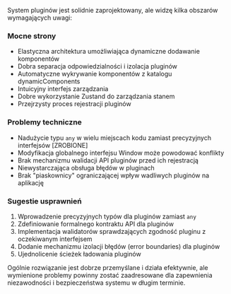 System pluginów jest solidnie zaprojektowany, ale widzę kilka obszarów wymagających uwagi:

### Mocne strony
- Elastyczna architektura umożliwiająca dynamiczne dodawanie komponentów
- Dobra separacja odpowiedzialności i izolacja pluginów
- Automatyczne wykrywanie komponentów z katalogu dynamicComponents
- Intuicyjny interfejs zarządzania
- Dobre wykorzystanie Zustand do zarządzania stanem
- Przejrzysty proces rejestracji pluginów

### Problemy techniczne
- Nadużycie typu `any` w wielu miejscach kodu zamiast precyzyjnych interfejsów [ZROBIONE]
- Modyfikacja globalnego interfejsu Window może powodować konflikty
- Brak mechanizmu walidacji API pluginów przed ich rejestracją
- Niewystarczająca obsługa błędów w pluginach
- Brak "piaskownicy" ograniczającej wpływ wadliwych pluginów na aplikację

### Sugestie usprawnień
1. Wprowadzenie precyzyjnych typów dla pluginów zamiast `any`
2. Zdefiniowanie formalnego kontraktu API dla pluginów
3. Implementacja walidatorów sprawdzających zgodność pluginu z oczekiwanym interfejsem
4. Dodanie mechanizmu izolacji błędów (error boundaries) dla pluginów
5. Ujednolicenie ścieżek ładowania pluginów

Ogólnie rozwiązanie jest dobrze przemyślane i działa efektywnie, ale wymienione problemy powinny zostać zaadresowane dla zapewnienia niezawodności i bezpieczeństwa systemu w długim terminie.